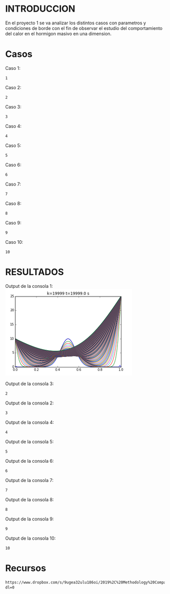 INTRODUCCION
======

En el proyecto 1 se va analizar los distintos casos con parametros y condiciones de borde con el fin de observar el estudio del comportamiento  del calor en el hormigon masivo en una dimension.

Casos
==========
Caso 1:
```
1

```
Caso 2:
```
2

```
Caso 3:
```
3

```
Caso 4:
```
4

```
Caso 5:
```
5

```
Caso 6:
```
6

```
Caso 7:
```
7

```
Caso 8:
```
8

```
Caso 9:
```
9

```
Caso 10:
```
10

```
RESULTADOS
========

Output de la consola 1:
![Resultado](caso1.png)


Output de la consola 3:

```
2

```
Output de la consola 2:

```
3

```
Output de la consola 4:

```
4

```
Output de la consola 5:

```
5

```
Output de la consola 6:

```
6

```
Output de la consola 7:

```
7

```
Output de la consola 8:

```
8

```
Output de la consola 9:

```
9

```
Output de la consola 10:

```
10

```

Recursos
==========
```
https://www.dropbox.com/s/9ugea32ulu186oi/2019%2C%20Methodology%20Comparison%20for%20Concrete%20Adiabatic%20Temperature%20Rise%20%28Riding%20et%20al.%29.pdf?dl=0
```
